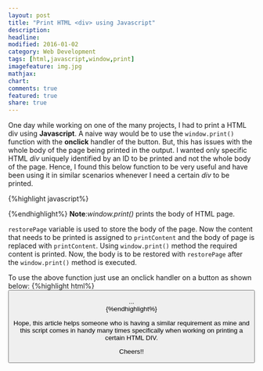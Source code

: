```yaml
---
layout: post
title: "Print HTML <div> using Javascript"
description:
headline:
modified: 2016-01-02
category: Web Development
tags: [html,javascript,window,print]
imagefeature: img.jpg
mathjax:
chart:
comments: true
featured: true
share: true
---
```


One day while working on one of the many projects, I had to print a HTML div using __Javascript__. A naive way would be to use the `window.print()` function with the **onclick** handler of the button. But, this has issues with the whole body of the page being printed in the output. I wanted only specific HTML *div* uniquely identified by an ID to be printed and not the whole body of the page. Hence, I found this below function to be very useful and have been using it in similar scenarios whenever I need a certain *div* to be printed.

{%highlight javascript%}
<script>
function printContent(el){
var restorePage = document.body.innerHTML;
var printContent = document.getElementById(el).innerHTML;
document.body.innerHTML = printContent;
window.print();
document.body.innerHTML = restorePage;
}
</script>
{%endhighlight%}
__Note__:*window.print()* prints the body of HTML page.

`restorePage` variable is used to store the body of the page. Now the content that needs to be printed is assigned to `printContent` and the body of page is replaced with `printContent`. Using `window.print()` method the required content is printed. Now, the body is to be restored with `restorePage` after the `window.print()` method is executed.

To use the above function just use an onclick handler on a button as shown below:
{%highlight html%}
<button id="btn" onclick="printContent('quotation');">
<div id="quotation">
  ...
</div>
{%endhighlight%}

Hope, this article helps someone who is having a similar requirement as mine and this script comes in handy many times specifically when working on printing a certain HTML DIV.

Cheers!!
